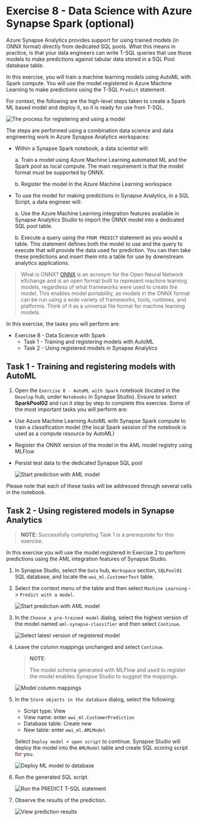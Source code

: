 # Exercise 8 - Data Science with Azure Synapse Spark (optional)

Azure Synapse Analytics provides support for using trained models (in ONNX format) directly from dedicated SQL pools. What this means in practice, is that your data engineers can write T-SQL queries that use those models to make predictions against tabular data stored in a SQL Pool database table.

In this exercise, you will train a machine learning models using AutoML with Spark compute. You will use the model registered in Azure Machine Learning to make predictions using the T-SQL `Predict` statement.

For context, the following are the high-level steps taken to create a Spark ML based model and deploy it, so it is ready for use from T-SQL.

![The process for registering and using a model](media/ex08-model-registration-process.png "Review model registration process")

The steps are performed using a combination data science and data engineering work in Azure Synapse Analytics workspaces:

- Within a Synapse Spark notebook, a data scientist will:

  a. Train a model using Azure Machine Learning automated ML and the Spark pool as local compute. The main requirement is that the model format must be supported by ONNX.

  b. Register the model in the Azure Machine Learning workspace

- To use the model for making predictions in Synapse Analytics, in a SQL Script, a data engineer will:

  a. Use the Azure Machine Learning integration features available in Synapse Analytics Studio to import the ONNX model into a dedicated SQL pool table.

  b. Execute a query using the `FROM PREDICT` statement as you would a table. This statement defines both the model to use and the query to execute that will provide the data used for prediction. You can then take these predictions and insert them into a table for use by downstream analytics applications.

> What is ONNX? [ONNX](https://onnx.ai/) is an acronym for the Open Neural Network eXchange and is an open format built to represent machine learning models, regardless of what frameworks were used to create the model. This enables model portability, as models in the ONNX format can be run using a wide variety of frameworks, tools, runtimes, and platforms. Think of it as a universal file format for machine learning models.

In this exercise, the tasks you will perform are:

- Exercise 8 - Data Science with Spark
  - Task 1 - Training and registering models with AutoML
  - Task 2 - Using registered models in Synapse Analytics

## Task 1 - Training and registering models with AutoML

1. Open the `Exercise 8 - AutoML with Spark` notebook (located in the `Develop` hub, under `Notebooks` in Synapse Studio). Ensure to select **SparkPool02** and run it step by step to complete this exercise. Some of the most important tasks you will perform are:

- Use Azure Machine Learning AutoML with Synapse Spark compute to train a classification model (the local Spark session of the notebook is used as a compute resource by AutoML)
- Register the ONNX version of the model in the AML model registry using MLFlow
- Persist test data to the dedicated Synapse SQL pool

  ![Start prediction with AML model](./media/ex8img1.png)
  

Please note that each of these tasks will be addressed through several cells in the notebook.

## Task 2 - Using registered models in Synapse Analytics

>**NOTE**: Successfully completing Task 1 is a prerequisite for this exercise.

In this exercise you will use the model registered in Exercise 2 to perform predictions using the AML integration features of Synapse Studio.

1. In Synapse Studio, select the `Data` hub, `Workspace` section, `SQLPool01` SQL database, and locate the `wwi_ml.CustomerTest` table.

2. Select the context menu of the table and then select `Machine Learning` -> `Predict with a model`.

    ![Start prediction with AML model](./media/ex08-predict-with-a-model.png)

3. In the `Choose a pre-trained model` dialog, select the highest version of the model named `aml-synapse-classifier` and then select `Continue`.

    ![Select latest version of registered model](./media/ex08-select-latest-model.png)

4. Leave the column mappings unchanged and select `Continue`.

    >**NOTE**:
    >
    >The model schema generated with MLFlow and used to register the model enables Synapse Studio to suggest the mappings.

    ![Model column mappings](./media/ex08-model-inputs-mapping.png)

5. In the `Store objects in the database` dialog, select the following:

    - Script type: View
    - View name: enter `wwi_ml.CustomerPrediction`
    - Database table: Create new
    - New table: enter `wwi_ml.AMLModel` 

    Select `Deploy model + open script` to continue. Synapse Studio will deploy the model into the `AMLModel` table and create SQL scoring script for you.

    ![Deploy ML model to database](./media/ex08-deploy-model-to-database.png)

6. Run the generated SQL script.

    ![Run the PREDICT T-SQL statement](./media/ex08-run-predict-sql-statement.png)

7. Observe the results of the prediction.

    ![View prediction results](./media/ex08-prediction-results.png)
